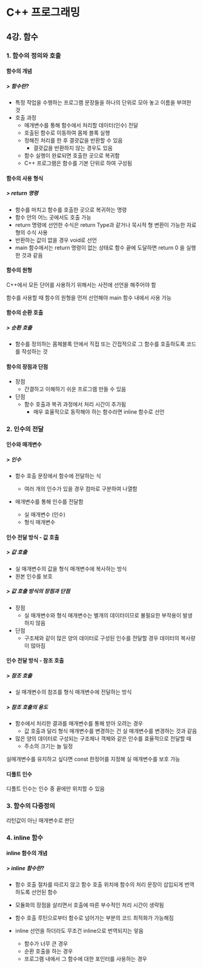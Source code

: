 # C++ 프로그래밍

## 4강. 함수

### 1. 함수의 정의와 호출

#### 함수의 개념

##### > 함수란?

- 특정 작업을 수행하는 프로그램 문장들을 하나의 단위로 모아 놓고 이름을 부여한 것
- 호출 과정
  - 매개변수를 통해 함수에서 처리할 데이터(인수) 전달
  - 호출된 함수로 이동하여 몸체 블록 실행
  - 정해진 처리를 한 후 결괏값을 반환할 수 있음
    - 결괏값을 반환하지 않는 경우도 있음
  - 함수 실행이 완료되면 호출한 곳으로 복귀함
  - C++ 프로그램은 함수를 기본 단위로 하여 구성됨

#### 함수의 사용 형식

##### > return 명령

- 함수를 마치고 함수를 호출한 곳으로 복귀하는 명령
- 함수 안의 어느 곳에서도 호출 가능
- return 명령에 선언한 수식은 return Type과 같거나 묵시적 형 변환이 가능한 자료형의 수식 사용
- 반환하는 값이 없을 경우 void로 선언
- main 함수에서는 return 명령이 없는 상태로 함수 끝에 도달하면 return 0 을 실행한 것과 같음

#### 함수의 원형

C++에서 모든 단어를 사용하기 위해서는 사전에 선언을 해주어야 함

함수를 사용할 때 함수의 원형을 먼저 선언해야 main 함수 내에서 사용 가능

#### 함수의 순환 호출

##### > 순환 호출

- 함수를 정의하는 몸체블록 안에서 직접 또는 간접적으로 그 함수를 호출하도록 코드를 작성하는 것

#### 함수의 장점과 단점

- 장점
  - 간결하고 이해하기 쉬운 프로그램 만들 수 있음
- 단점
  - 함수 호출과 복귀 과정에서 처리 시간이 추가됨
    - 매우 효율적으로 동작해야 하는 함수라면 inline 함수로 선언

### 2. 인수의 전달

#### 인수와 매개변수

##### > 인수

- 함수 호출 문장에서 함수에 전달하는 식
  - 여러 개의 인수가 있을 경우 컴마로 구분하여 나열함

- 매개변수를 통해 인수를 전달함
  - 실 매개변수 (인수)
  - 형식 매개변수

#### 인수 전달 방식 - 값 호출

##### > 값 호출

- 실 매개변수의 값을 형식 매개변수에 복사하는 방식
- 원본 인수를 보호

##### > 값 호출 방식의 장점과 단점

- 장점
  - 실 매개변수와 형식 매개변수는 별개의 데이터이므로 불필요한 부작용이 발생하지 않음
- 단점
  - 구조체와 같이 많은 양의 데이터로 구성된 인수를 전달할 경우 데이터의 복사량이 많아짐

#### 인수 전달 방식 - 참조 호출

##### > 참조 호출

- 실 매개변수의 참조를 형식 매개변수에 전달하는 방식

##### > 참조 호출의 용도

- 함수에서 처리한 결과를 매개변수를 통해 받아 오려는 경우
  - 값 호출과 달리 형식 매개변수를 변경하는 건 실 매개변수를 변경하는 것과 같음
- 많은 양의 데이터로 구성되는 구조체나 객체와 같은 인수를 효율적으로 전달할 때
  - 주소의 크기는 늘 일정

실매개변수를 유지하고 싶다면 const 한정어를 지정해 실 매개변수를 보호 가능

#### 디폴트 인수

디폴트 인수는 인수 중 끝에만 위치할 수 있음

### 3. 함수의 다중정의

리턴값이 아닌 매개변수로 판단

### 4. inline 함수

#### inline 함수의 개념

##### > inline 함수란?

- 함수 호출 절차를 따르지 않고 함수 호출 위치에 함수의 처리 문장이 삽입되게 번역하도록 선언된 함수
- 모듈화의 장점을 살리면서 호출에 따른 부수적인 처리 시간이 생략됨
- 함수 호출 루틴으로부터 함수로 넘어가는 부분의 코드 최적화가 가능해짐

- inline 선언을 하더라도 무조건 inline으로 번역되지는 앟음
  - 함수가 너무 큰 경우
  - 순환 호출을 하는 경우
  - 프로그램 내에서 그 함수에 대한 포인터를 사용하는 경우